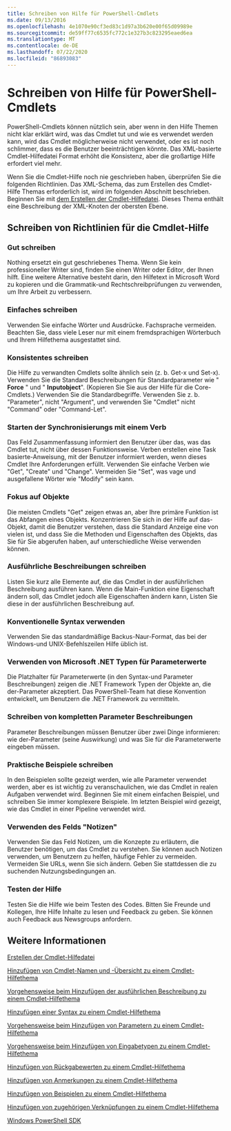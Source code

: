 ```yaml
---
title: Schreiben von Hilfe für PowerShell-Cmdlets
ms.date: 09/13/2016
ms.openlocfilehash: 4e1070e90cf3ed83c1d97a3b620e00f65d09989e
ms.sourcegitcommit: de59ff77c6535fc772c1e327b3c823295eaed6ea
ms.translationtype: MT
ms.contentlocale: de-DE
ms.lasthandoff: 07/22/2020
ms.locfileid: "86893083"
---
```

# <a name="writing-help-for-powershell-cmdlets"></a>Schreiben von Hilfe für PowerShell-Cmdlets

PowerShell-Cmdlets können nützlich sein, aber wenn in den Hilfe Themen nicht klar erklärt wird, was das Cmdlet tut und wie es verwendet werden kann, wird das Cmdlet möglicherweise nicht verwendet, oder es ist noch schlimmer, dass es die Benutzer beeinträchtigen könnte. Das XML-basierte Cmdlet-Hilfedatei Format erhöht die Konsistenz, aber die großartige Hilfe erfordert viel mehr.

Wenn Sie die Cmdlet-Hilfe noch nie geschrieben haben, überprüfen Sie die folgenden Richtlinien. Das XML-Schema, das zum Erstellen des Cmdlet-Hilfe Themas erforderlich ist, wird im folgenden Abschnitt beschrieben. Beginnen Sie mit [dem Erstellen der Cmdlet-Hilfedatei](./how-to-create-the-cmdlet-help-file.md). Dieses Thema enthält eine Beschreibung der XML-Knoten der obersten Ebene.

## <a name="writing-guidelines-for-cmdlet-help"></a>Schreiben von Richtlinien für die Cmdlet-Hilfe

### <a name="write-well"></a>Gut schreiben

Nothing ersetzt ein gut geschriebenes Thema. Wenn Sie kein professioneller Writer sind, finden Sie einen Writer oder Editor, der Ihnen hilft. Eine weitere Alternative besteht darin, den Hilfetext in Microsoft Word zu kopieren und die Grammatik-und Rechtschreibprüfungen zu verwenden, um Ihre Arbeit zu verbessern.

### <a name="write-simply"></a>Einfaches schreiben

Verwenden Sie einfache Wörter und Ausdrücke. Fachsprache vermeiden. Beachten Sie, dass viele Leser nur mit einem fremdsprachigen Wörterbuch und Ihrem Hilfethema ausgestattet sind.

### <a name="write-consistently"></a>Konsistentes schreiben

Die Hilfe zu verwandten Cmdlets sollte ähnlich sein (z. b. Get-x und Set-x). Verwenden Sie die Standard Beschreibungen für Standardparameter wie " **Force** " und " **Inputobject**". (Kopieren Sie Sie aus der Hilfe für die Core-Cmdlets.) Verwenden Sie die Standardbegriffe. Verwenden Sie z. b. "Parameter", nicht "Argument", und verwenden Sie "Cmdlet" nicht "Command" oder "Command-Let".

### <a name="start-the-synopsis-with-a-verb"></a>Starten der Synchronisierungs mit einem Verb

Das Feld Zusammenfassung informiert den Benutzer über das, was das Cmdlet tut, nicht über dessen Funktionsweise. Verben erstellen eine Task basierte-Anweisung, mit der Benutzer informiert werden, wenn dieses Cmdlet Ihre Anforderungen erfüllt. Verwenden Sie einfache Verben wie "Get", "Create" und "Change". Vermeiden Sie "Set", was vage und ausgefallene Wörter wie "Modify" sein kann.

### <a name="focus-on-objects"></a>Fokus auf Objekte

Die meisten Cmdlets "Get" zeigen etwas an, aber Ihre primäre Funktion ist das Abfangen eines Objekts. Konzentrieren Sie sich in der Hilfe auf das-Objekt, damit die Benutzer verstehen, dass die Standard Anzeige eine von vielen ist, und dass Sie die Methoden und Eigenschaften des Objekts, das Sie für Sie abgerufen haben, auf unterschiedliche Weise verwenden können.

### <a name="write-detailed-descriptions"></a>Ausführliche Beschreibungen schreiben

Listen Sie kurz alle Elemente auf, die das Cmdlet in der ausführlichen Beschreibung ausführen kann. Wenn die Main-Funktion eine Eigenschaft ändern soll, das Cmdlet jedoch alle Eigenschaften ändern kann, Listen Sie diese in der ausführlichen Beschreibung auf.

### <a name="use-conventional-syntax"></a>Konventionelle Syntax verwenden

Verwenden Sie das standardmäßige Backus-Naur-Format, das bei der Windows-und UNIX-Befehlszeilen Hilfe üblich ist.

### <a name="use-microsoft-net-types-for-parameter-values"></a>Verwenden von Microsoft .NET Typen für Parameterwerte

Die Platzhalter für Parameterwerte (in den Syntax-und Parameter Beschreibungen) zeigen die .NET Framework Typen der Objekte an, die der-Parameter akzeptiert. Das PowerShell-Team hat diese Konvention entwickelt, um Benutzern die .NET Framework zu vermitteln.

### <a name="write-complete-parameter-descriptions"></a>Schreiben von kompletten Parameter Beschreibungen

Parameter Beschreibungen müssen Benutzer über zwei Dinge informieren: wie der-Parameter (seine Auswirkung) und was Sie für die Parameterwerte eingeben müssen.

### <a name="write-practical-examples"></a>Praktische Beispiele schreiben

In den Beispielen sollte gezeigt werden, wie alle Parameter verwendet werden, aber es ist wichtig zu veranschaulichen, wie das Cmdlet in realen Aufgaben verwendet wird. Beginnen Sie mit einem einfachen Beispiel, und schreiben Sie immer komplexere Beispiele. Im letzten Beispiel wird gezeigt, wie das Cmdlet in einer Pipeline verwendet wird.

### <a name="use-the-notes-field"></a>Verwenden des Felds "Notizen"

Verwenden Sie das Feld Notizen, um die Konzepte zu erläutern, die Benutzer benötigen, um das Cmdlet zu verstehen. Sie können auch Notizen verwenden, um Benutzern zu helfen, häufige Fehler zu vermeiden. Vermeiden Sie URLs, wenn Sie sich ändern. Geben Sie stattdessen die zu suchenden Nutzungsbedingungen an.

### <a name="test-your-help"></a>Testen der Hilfe

Testen Sie die Hilfe wie beim Testen des Codes. Bitten Sie Freunde und Kollegen, Ihre Hilfe Inhalte zu lesen und Feedback zu geben. Sie können auch Feedback aus Newsgroups anfordern.

## <a name="see-also"></a>Weitere Informationen

 [Erstellen der Cmdlet-Hilfedatei](./how-to-create-the-cmdlet-help-file.md)

 [Hinzufügen von Cmdlet-Namen und -Übersicht zu einem Cmdlet-Hilfethema](./how-to-add-the-cmdlet-name-and-synopsis-to-a-cmdlet-help-topic.md)

 [Vorgehensweise beim Hinzufügen der ausführlichen Beschreibung zu einem Cmdlet-Hilfethema](./how-to-add-a-cmdlet-description.md)

 [Hinzufügen einer Syntax zu einem Cmdlet-Hilfethema](./how-to-add-syntax-to-a-cmdlet-help-topic.md)

 [Vorgehensweise beim Hinzufügen von Parametern zu einem Cmdlet-Hilfethema](./how-to-add-parameter-information.md)

 [Vorgehensweise beim Hinzufügen von Eingabetypen zu einem Cmdlet-Hilfethema](./how-to-add-input-types-to-a-cmdlet-help-topic.md)

 [Hinzufügen von Rückgabewerten zu einem Cmdlet-Hilfethema](./how-to-add-return-values-to-a-cmdlet-help-topic.md)

 [Hinzufügen von Anmerkungen zu einem Cmdlet-Hilfethema](./how-to-add-notes-to-a-cmdlet-help-topic.md)

 [Hinzufügen von Beispielen zu einem Cmdlet-Hilfethema](./how-to-add-examples-to-a-cmdlet-help-topic.md)

 [Hinzufügen von zugehörigen Verknüpfungen zu einem Cmdlet-Hilfethema](./how-to-add-related-links-to-a-cmdlet-help-topic.md)

 [Windows PowerShell SDK](../windows-powershell-reference.md)
